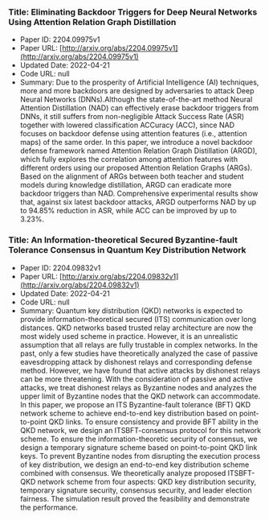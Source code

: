 ### Title: Eliminating Backdoor Triggers for Deep Neural Networks Using Attention Relation Graph Distillation
* Paper ID: 2204.09975v1
* Paper URL: [http://arxiv.org/abs/2204.09975v1](http://arxiv.org/abs/2204.09975v1)
* Updated Date: 2022-04-21
* Code URL: null
* Summary: Due to the prosperity of Artificial Intelligence (AI) techniques, more and
more backdoors are designed by adversaries to attack Deep Neural Networks
(DNNs).Although the state-of-the-art method Neural Attention Distillation (NAD)
can effectively erase backdoor triggers from DNNs, it still suffers from
non-negligible Attack Success Rate (ASR) together with lowered classification
ACCuracy (ACC), since NAD focuses on backdoor defense using attention features
(i.e., attention maps) of the same order. In this paper, we introduce a novel
backdoor defense framework named Attention Relation Graph Distillation (ARGD),
which fully explores the correlation among attention features with different
orders using our proposed Attention Relation Graphs (ARGs). Based on the
alignment of ARGs between both teacher and student models during knowledge
distillation, ARGD can eradicate more backdoor triggers than NAD. Comprehensive
experimental results show that, against six latest backdoor attacks, ARGD
outperforms NAD by up to 94.85% reduction in ASR, while ACC can be improved by
up to 3.23%.

### Title: An Information-theoretical Secured Byzantine-fault Tolerance Consensus in Quantum Key Distribution Network
* Paper ID: 2204.09832v1
* Paper URL: [http://arxiv.org/abs/2204.09832v1](http://arxiv.org/abs/2204.09832v1)
* Updated Date: 2022-04-21
* Code URL: null
* Summary: Quantum key distribution (QKD) networks is expected to provide
information-theoretical secured (ITS) communication over long distances. QKD
networks based trusted relay architecture are now the most widely used scheme
in practice. However, it is an unrealistic assumption that all relays are fully
trustable in complex networks. In the past, only a few studies have
theoretically analyzed the case of passive eavesdropping attack by dishonest
relays and corresponding defense method. However, we have found that active
attacks by dishonest relays can be more threatening. With the consideration of
passive and active attacks, we treat dishonest relays as Byzantine nodes and
analyzes the upper limit of Byzantine nodes that the QKD network can
accommodate. In this paper, we propose an ITS Byzantine-fault tolerance (BFT)
QKD network scheme to achieve end-to-end key distribution based on
point-to-point QKD links. To ensure consistency and provide BFT ability in the
QKD network, we design an ITSBFT-consensus protocol for this network scheme. To
ensure the information-theoretic security of consensus, we design a temporary
signature scheme based on point-to-point QKD link keys. To prevent Byzantine
nodes from disrupting the execution process of key distribution, we design an
end-to-end key distribution scheme combined with consensus. We theoretically
analyze proposed ITSBFT-QKD network scheme from four aspects: QKD key
distribution security, temporary signature security, consensus security, and
leader election fairness. The simulation result proved the feasibility and
demonstrate the performance.

